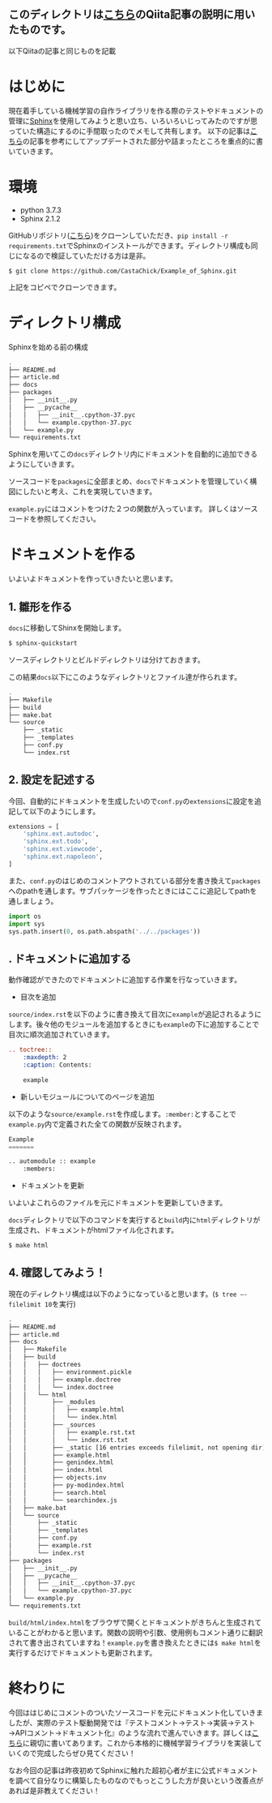 ## このディレクトリは[こちら](https://qiita.com/hanama_chem/items/a9ecc941acdda4bcc2c7)のQiita記事の説明に用いたものです。



以下Qiitaの記事と同じものを記載



# はじめに

現在着手している機械学習の自作ライブラリを作る際のテストやドキュメントの管理に[Sphinx](https://www.sphinx-doc.org/ja/master/)を使用してみようと思い立ち、いろいろいじってみたのですが思っていた構造にするのに手間取ったのでメモして共有します。 以下の記事は[こちら](https://qiita.com/NaokiHamada/items/0689cd85fb3e1adcda1a)の記事を参考にしてアップデートされた部分や詰まったところを重点的に書いていきます。



# 環境

* python 3.7.3
* Sphinx 2.1.2

GitHubリポジトリ([こちら](https://github.com/CastaChick/Example_of_Sphinx))をクローンしていただき、`pip install -r requirements.txt`でSphinxのインストールができます。ディレクトリ構成も同じになるので検証していただける方は是非。

`$ git clone https://github.com/CastaChick/Example_of_Sphinx.git`

上記をコピペでクローンできます。



# ディレクトリ構成

Sphinxを始める前の構成

```bash
.
├── README.md
├── article.md
├── docs
├── packages
│   ├── __init__.py
│   ├── __pycache__
│   │   ├── __init__.cpython-37.pyc
│   │   └── example.cpython-37.pyc
│   └── example.py
└── requirements.txt
```

Sphinxを用いてこの`docs`ディレクトリ内にドキュメントを自動的に追加できるようにしていきます。

ソースコードを`packages`に全部まとめ、`docs`でドキュメントを管理していく構図にしたいと考え、これを実現していきます。

`example.py`にはコメントをつけた２つの関数が入っています。
詳しくはソースコードを参照してください。



# ドキュメントを作る

いよいよドキュメントを作っていきたいと思います。

## 1. 雛形を作る

`docs`に移動してShinxを開始します。

```bash
$ sphinx-quickstart
```

ソースディレクトリとビルドディレクトリは分けておきます。

この結果`docs`以下にこのようなディレクトリとファイル達が作られます。

```bash
.
├── Makefile
├── build
├── make.bat
└── source
    ├── _static
    ├── _templates
    ├── conf.py
    └── index.rst
```

## 2. 設定を記述する

今回、自動的にドキュメントを生成したいので`conf.py`の`extensions`に設定を追記して以下のようにします。

```python:conf.py
extensions = [
    'sphinx.ext.autodoc',
    'sphinx.ext.todo',
    'sphinx.ext.viewcode',
    'sphinx.ext.napoleon', 
]
```

また、`conf.py`のはじめのコメントアウトされている部分を書き換えて`packages`へのpathを通します。サブパッケージを作ったときにはここに追記してpathを通しましょう。

```python:conf.py
import os
import sys
sys.path.insert(0, os.path.abspath('../../packages'))
```

## . ドキュメントに追加する

動作確認ができたのでドキュメントに追加する作業を行なっていきます。

* 目次を追加

`source/index.rst`を以下のように書き換えて目次に`example`が追記されるようにします。後々他のモジュールを追加するときにも`example`の下に追加することで目次に順次追加されていきます。

```python:source/index.rst
.. toctree::
    :maxdepth: 2
    :caption: Contents:
          
    example
```

* 新しいモジュールについてのページを追加

以下のような`source/example.rst`を作成します。`:member:`とすることで`example.py`内で定義された全ての関数が反映されます。

```python : source/example.rst
Example
=======

.. automodule :: example
    :members:
```

* ドキュメントを更新

いよいよこれらのファイルを元にドキュメントを更新していきます。

`docs`ディレクトリで以下のコマンドを実行すると`build`内に`html`ディレクトリが生成され、ドキュメントがhtmlファイル化されます。

```bash
$ make html
```

## 4. 確認してみよう！

 現在のディレクトリ構成は以下のようになっていると思います。(`$ tree —-filelimit 10`を実行)

```bash
.
├── README.md
├── article.md
├── docs
│   ├── Makefile
│   ├── build
│   │   ├── doctrees
│   │   │   ├── environment.pickle
│   │   │   ├── example.doctree
│   │   │   └── index.doctree
│   │   └── html
│   │       ├── _modules
│   │       │   ├── example.html
│   │       │   └── index.html
│   │       ├── _sources
│   │       │   ├── example.rst.txt
│   │       │   └── index.rst.txt
│   │       ├── _static [16 entries exceeds filelimit, not opening dir]
│   │       ├── example.html
│   │       ├── genindex.html
│   │       ├── index.html
│   │       ├── objects.inv
│   │       ├── py-modindex.html
│   │       ├── search.html
│   │       └── searchindex.js
│   ├── make.bat
│   └── source
│       ├── _static
│       ├── _templates
│       ├── conf.py
│       ├── example.rst
│       └── index.rst
├── packages
│   ├── __init__.py
│   ├── __pycache__
│   │   ├── __init__.cpython-37.pyc
│   │   └── example.cpython-37.pyc
│   └── example.py
└── requirements.txt
```

`build/html/index.html`をブラウザで開くとドキュメントがきちんと生成されていることがわかると思います。関数の説明や引数、使用例もコメント通りに翻訳されて書き出されていますね！`example.py`を書き換えたときには`$ make html`を実行するだけでドキュメントも更新されます。



# 終わりに

今回ははじめにコメントのついたソースコードを元にドキュメント化していきましたが、実際のテスト駆動開発では『テストコメント→テスト→実装→テスト→APIコメント→ドキュメント化』のような流れで進んでいきます。詳しくは[こちら](https://qiita.com/NaokiHamada/items/0689cd85fb3e1adcda1a)に親切に書いてあります。これから本格的に機械学習ライブラリを実装していくので完成したらぜひ見てください！

なお今回の記事は昨夜初めてSphinxに触れた超初心者が主に公式ドキュメントを調べて自分なりに構築したものなのでもっとこうした方が良いという改善点があれば是非教えてください！